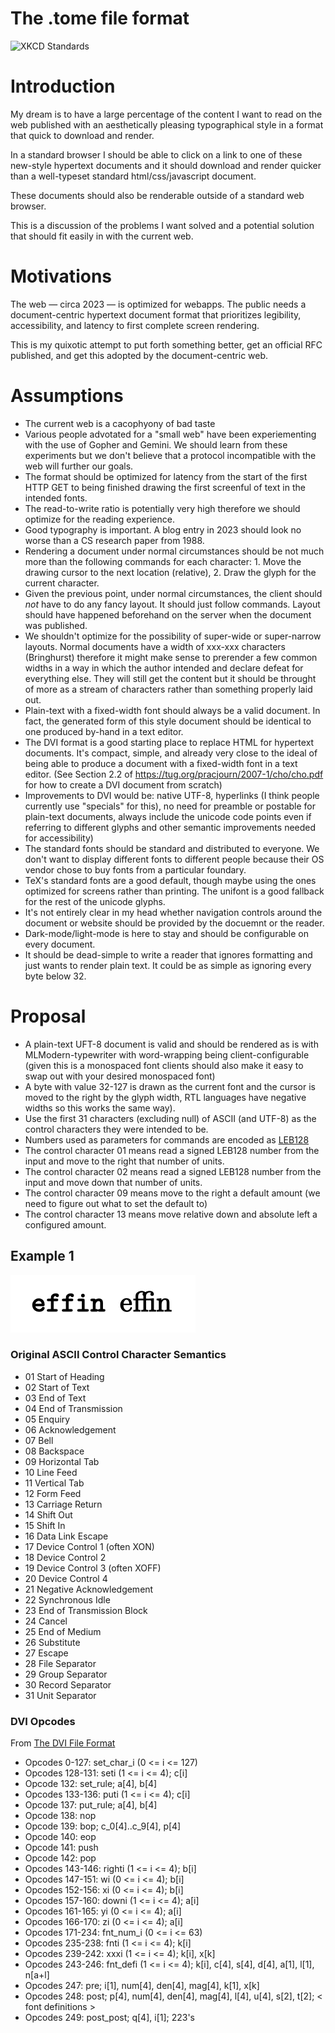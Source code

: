 # The .tome file format

![XKCD Standards](https://imgs.xkcd.com/comics/standards.png)

# Introduction

My dream is to have a large percentage of the content I want to read
on the web published with an aesthetically pleasing typographical
style in a format that quick to download and render.

In a standard browser I should be able to click on a link to one
of these new-style hypertext documents and it should download
and render quicker than a well-typeset standard html/css/javascript
document.

These documents should also be renderable outside of a standard
web browser. 

This is a discussion of the problems I want solved and a potential
solution that should fit easily in with the current web.

# Motivations

The web — circa 2023 — is optimized for webapps. The public
needs a document-centric hypertext document format that prioritizes
legibility, accessibility, and latency to first complete screen rendering.

This is my quixotic attempt to put forth something better, 
get an official RFC published, 
and get this adopted by the document-centric web.

# Assumptions

* The current web is a cacophyony of bad taste
* Various people advotated for a "small web" have been experiementing with the use of Gopher and Gemini. We should learn from these experiments but we don't believe that a protocol incompatible with the web will further our goals.
* The format should be optimized for latency from the start of the first HTTP GET to being finished drawing the first screenful of text in the intended fonts.
* The read-to-write ratio is potentially very high therefore we should optimize for the reading experience.
* Good typography is important. A blog entry in 2023 should look no worse than a CS research paper from 1988.
* Rendering a document under normal circumstances should be not much more than the following commands for each character: 1. Move the drawing cursor to the next location (relative), 2. Draw the glyph for the current character.
* Given the previous point, under normal circumstances, the client should *not* have to do any fancy layout. It should just follow commands. Layout should have happened beforehand on the server when the document was published.
* We shouldn't optimize for the possibility of super-wide or super-narrow layouts. Normal documents have a width of xxx-xxx characters (Bringhurst) therefore it might make sense to prerender a few common widths in a way in which the author intended and declare defeat for everything else. They will still get the content but it should be throught of more as a stream of characters rather than something properly laid out.
* Plain-text with a fixed-width font should always be a valid document. In fact, the generated form of this style document should be identical to one produced by-hand in a text editor.
* The DVI format is a good starting place to replace HTML for hypertext documents. It's compact, simple, and already very close to the ideal of being able to produce a document with a fixed-width font in a text editor. (See Section 2.2 of https://tug.org/pracjourn/2007-1/cho/cho.pdf for how to create a DVI document from scratch)
* Improvements to DVI would be: native UTF-8, hyperlinks (I think people currently use "specials" for this), no need for preamble or postable for plain-text documents, always include the unicode code points even if referring to different glyphs and other semantic improvements needed for accessibility)
* The standard fonts should be standard and distributed to everyone. We don't want to display different fonts to different people because their OS vendor chose to buy fonts from a particular foundary.
* TeX's standard fonts are a good default, though maybe using the ones optimized for screens rather than printing. The unifont is a good fallback for the rest of the unicode glyphs.
* It's not entirely clear in my head whether navigation controls around the document or website should be provided by the docuemnt or the reader.
* Dark-mode/light-mode is here to stay and should be configurable on every document.
* It should be dead-simple to write a reader that ignores formatting and just wants to render plain text. It could be as simple as ignoring every byte below 32.

# Proposal

* A plain-text UFT-8 document is valid and should be rendered as is with MLModern-typewriter with word-wrapping being client-configurable (given this is a monospaced font clients should also make it easy to swap out with your desired monospaced font) 
* A byte with value 32-127 is drawn as the current font and the cursor is moved to the right by the glyph width, RTL languages have negative widths so this works the same way).
* Use the first 31 characters (excluding null) of ASCII (and UTF-8) as the control characters they were intended to be. 
* Numbers used as parameters for commands are encoded as [LEB128](https://en.wikipedia.org/wiki/LEB128)
* The control character 01 means read a signed LEB128 number from the input and move to the right that number of units.
* The control character 02 means read a signed LEB128 number from the input and move down that number of units.
* The control character 09 means move to the right a default amount (we need to figure out what to set the default to)
* The control character 13 means move relative down and absolute left a configured amount.

## Example 1

![effin effin](example1.png)


### Original ASCII Control Character Semantics

- 01 Start of Heading
- 02 Start of Text
- 03 End of Text
- 04 End of Transmission
- 05 Enquiry
- 06 Acknowledgement
- 07 Bell
- 08 Backspace
- 09 Horizontal Tab
- 10 Line Feed
- 11 Vertical Tab
- 12 Form Feed
- 13 Carriage Return
- 14 Shift Out
- 15 Shift In
- 16 Data Link Escape
- 17 Device Control 1 (often XON)
- 18 Device Control 2
- 19 Device Control 3 (often XOFF)
- 20 Device Control 4
- 21 Negative Acknowledgement
- 22 Synchronous Idle
- 23 End of Transmission Block
- 24 Cancel
- 25 End of Medium
- 26 Substitute
- 27 Escape
- 28 File Separator
- 29 Group Separator
- 30 Record Separator
- 31 Unit Separator

### DVI Opcodes

From [The DVI File Format](https://web.archive.org/web/20070403030353/http://www.math.umd.edu/~asnowden/comp-cont/dvi.html)

- Opcodes 0-127: set_char_i (0 <= i <= 127)
- Opcodes 128-131: seti (1 <= i <= 4); c[i]
- Opcode 132: set_rule; a[4], b[4]
- Opcodes 133-136: puti (1 <= i <= 4); c[i]
- Opcode 137: put_rule; a[4], b[4]
- Opcode 138: nop
- Opcode 139: bop; c_0[4]..c_9[4], p[4]
- Opcode 140: eop
- Opcode 141: push
- Opcode 142: pop
- Opcodes 143-146: righti (1 <= i <= 4); b[i]
- Opcodes 147-151: wi (0 <= i <= 4); b[i]
- Opcodes 152-156: xi (0 <= i <= 4); b[i]
- Opcodes 157-160: downi (1 <= i <= 4); a[i]
- Opcodes 161-165: yi (0 <= i <= 4); a[i]
- Opcodes 166-170: zi (0 <= i <= 4); a[i]
- Opcodes 171-234: fnt_num_i (0 <= i <= 63)
- Opcodes 235-238: fnti (1 <= i <= 4); k[i]
- Opcodes 239-242: xxxi (1 <= i <= 4); k[i], x[k]
- Opcodes 243-246: fnt_defi (1 <= i <= 4); k[i], c[4], s[4], d[4], a[1], l[1], n[a+l]
- Opcodes 247: pre; i[1], num[4], den[4], mag[4], k[1], x[k]
- Opcodes 248: post; p[4], num[4], den[4], mag[4], l[4], u[4], s[2], t[2]; < font definitions >
- Opcodes 249: post_post; q[4], i[1]; 223's
